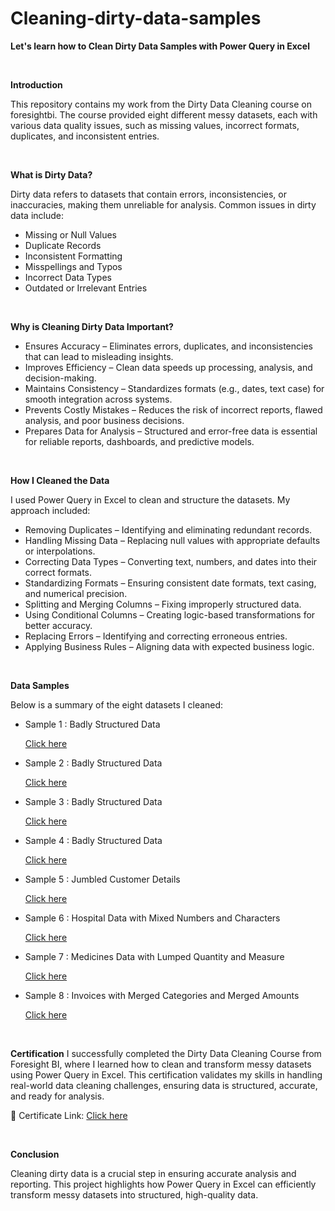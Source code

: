 # Cleaning-dirty-data-samples

**Let's learn how to Clean Dirty Data Samples with Power Query in Excel**


<br> 

**Introduction** 

This repository contains my work from the Dirty Data Cleaning course on foresightbi. The course provided eight different messy datasets, each with various data quality issues, such as missing values, incorrect formats, duplicates, and inconsistent entries.

<br> 

**What is Dirty Data?**

Dirty data refers to datasets that contain errors, inconsistencies, or inaccuracies, making them unreliable for analysis. Common issues in dirty data include:

* Missing or Null Values 
* Duplicate Records
* Inconsistent Formatting
* Misspellings and Typos
* Incorrect Data Types
* Outdated or Irrelevant Entries

<br> 

**Why is Cleaning Dirty Data Important?**

* Ensures Accuracy – Eliminates errors, duplicates, and inconsistencies that can lead to misleading insights.
* Improves Efficiency – Clean data speeds up processing, analysis, and decision-making.
* Maintains Consistency – Standardizes formats (e.g., dates, text case) for smooth integration across systems.
* Prevents Costly Mistakes – Reduces the risk of incorrect reports, flawed analysis, and poor business decisions.
* Prepares Data for Analysis – Structured and error-free data is essential for reliable reports, dashboards, and predictive models.

<br> 

**How I Cleaned the Data**

I used Power Query in Excel to clean and structure the datasets. My approach included:

* Removing Duplicates – Identifying and eliminating redundant records.
* Handling Missing Data – Replacing null values with appropriate defaults or interpolations.
* Correcting Data Types – Converting text, numbers, and dates into their correct formats.
* Standardizing Formats – Ensuring consistent date formats, text casing, and numerical precision.
* Splitting and Merging Columns – Fixing improperly structured data.
* Using Conditional Columns – Creating logic-based transformations for better accuracy.
* Replacing Errors – Identifying and correcting erroneous entries.
* Applying Business Rules – Aligning data with expected business logic.

<br> 

**Data Samples**

Below is a summary of the eight datasets I cleaned:

* Sample 1 : Badly Structured Data

  [Click here](https://github.com/ojalp26/Cleaning-dirty-data-samples/tree/main/Sample%201)

* Sample 2 : Badly Structured Data

  [Click here](https://github.com/ojalp26/Cleaning-dirty-data-samples/tree/main/Sample%202)

* Sample 3 : Badly Structured Data

  [Click here](https://github.com/ojalp26/Cleaning-dirty-data-samples/tree/main/Sample%203)

* Sample 4 : Badly Structured Data

  [Click here](https://github.com/ojalp26/Cleaning-dirty-data-samples/tree/main/Sample%204)

* Sample 5 : Jumbled Customer Details

   [Click here](https://github.com/ojalp26/Cleaning-dirty-data-samples/tree/main/Sample%205)

* Sample 6 : Hospital Data with Mixed Numbers and Characters

   [Click here](https://github.com/ojalp26/Cleaning-dirty-data-samples/tree/main/Sample%206)

* Sample 7 : Medicines Data with Lumped Quantity and Measure

   [Click here](https://github.com/ojalp26/Cleaning-dirty-data-samples/tree/main/Sample%207)

* Sample 8 : Invoices with Merged Categories and Merged Amounts

   [Click here](https://github.com/ojalp26/Cleaning-dirty-data-samples/tree/main/Sample%208)


<br> 

**Certification**
I successfully completed the Dirty Data Cleaning Course from Foresight BI, where I learned how to clean and transform messy datasets using Power Query in Excel. This certification validates my skills in handling real-world data cleaning challenges, ensuring data is structured, accurate, and ready for analysis.

🔗 Certificate Link: [Click here](https://training.foresightbi.com.ng/certificates/alqutwdeag)


<br>

**Conclusion**

Cleaning dirty data is a crucial step in ensuring accurate analysis and reporting. This project highlights how Power Query in Excel can efficiently transform messy datasets into structured, high-quality data.
